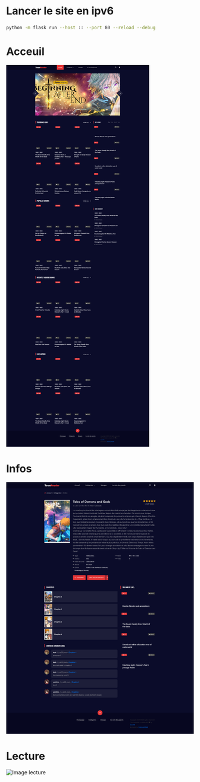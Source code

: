 # Lancer le site en ipv6
```bash
python -m flask run --host :: --port 80 --reload --debug
```

# Acceuil
![Image acceuil](https://github.com/Heykan/toonreader/raw/main/images/Accueil.png)

# Infos
![Image infos](https://github.com/Heykan/toonreader/raw/main/images/Infos.png)

# Lecture
![Image lecture](https://github.com/Heykan/toonreader/raw/main/images/Lecture.png)
